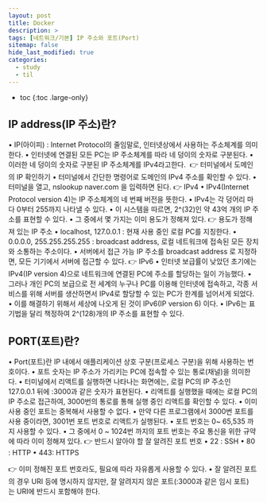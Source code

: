 ```yaml
---
layout: post
title: Docker
description: >
tags: [네트워크/기본] IP 주소와 포트(Port)
sitemap: false
hide_last_modified: true
categories:
  - study
  - til
---
```


* toc
{:toc .large-only}

## IP address(IP 주소)란?
• IP(아이피) : Internet Protocol의 줄임말로, 인터넷상에서 사용하는 주소체계를 의미한다.
• 인터넷에 연결된 모든 PC는 IP 주소체계를 따라 네 덩이의 숫자로 구분된다.
• 이러한 네 덩이의 숫자로 구분된 IP 주소체계를 IPv4라고한다.
 👉 터미널에서 도메인의 IP 확인하기
• 터미널에서 간단한 명령어로 도메인의 IPv4 주소를 확인할 수 있다.
• 터미널을 열고, nslookup naver.com 을 입력하면 된다.
👉 IPv4
• IPv4(Internet Protocol version 4)는 IP 주소체계의 네 번째 버전을 뜻한다.
• IPv4는 각 덩어리 마다 0부터 255까지 나타낼 수 있다.
• 이 시스템을 따르면, 2^(32)인 약 43억 개의 IP 주소를 표현할 수 있다.
• 그 중에서 몇 가지는 이미 용도가 정해져 있다.
👉 용도가 정해져 있는 IP 주소
• localhost, 127.0.0.1 : 현재 사용 중인 로컬 PC를 지칭한다.
• 0.0.0.0, 255.255.255.255 : broadcast address, 로컬 네트워크에 접속된 모든 장치와 소통하는 주소이다.
• 서버에서 접근 가능 IP 주소를 broadcast address 로 지정하면, 모든 기기에서 서버에 접근할 수 있다.
👉 IPv6
• 인터넷 보급률이 낮았던 초기에는 IPv4(IP version 4)으로 네트워크에 연결된 PC에 주소를 할당하는 일이 가능했다.
• 그러나 개인 PC의 보급으로 전 세계의 누구나 PC를 이용해 인터넷에 접속하고, 각종 서비스를 위해 서버를 생산하면서 IPv4로 할당할 수 있는 PC가 한계를 넘어서게 되었다.
• 이를 해결하기 위해서 세상에 나오게 된 것이 IPv6(IP version 6) 이다.
• IPv6는 표기법을 달리 책정하여 2^(128)개의 IP 주소를 표현할 수 있다.
 
 
## PORT(포트)란?
• Port(포트)란 IP 내에서 애플리케이션 상호 구분(프로세스 구분)을 위해 사용하는 번호이다.
• 포트 숫자는 IP 주소가 가리키는 PC에 접속할 수 있는 통로(채널)을 의미한다.
• 터미널에서 리액트를 실행하면 나타나는 화면에는, 로컬 PC의 IP 주소인 127.0.0.1 뒤에 :3000과 같은 숫자가 표현된다.
• 리액트를 실행했을 때에는 로컬 PC의 IP 주소로 접근하여, 3000번의 통로를 통해 실행 중인 리액트를 확인할 수 있다.
• 이미 사용 중인 포트는 중복해서 사용할 수 없다.
• 만약 다른 프로그램에서 3000번 포트를 사용 중이라면, 3001번 포트 번호로 리액트가 실행된다.
• 포트 번호는 0~ 65,535 까지 사용할 수 있다.
• 그 중에서 0 ~ 1024번 까지의 포트 번호는 주요 통신을 위한 규약에 따라 이미 정해져 있다.
👉 반드시 알아야 할 잘 알려진 포트 번호
• 22 : SSH
• 80 : HTTP
• 443: HTTPS 

👉 이미 정해진 포트 번호라도, 필요에 따라 자유롭게 사용할 수 있다.
• 잘 알려진 포트의 경우 URI 등에 명시하지 않지만, 잘 알려지지 않은 포트(:3000과 같은 임시 포트)는 URI에 반드시 포함해야 한다.